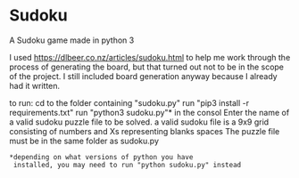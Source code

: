 # Sudoku
A Sudoku game made in python 3

I used https://dlbeer.co.nz/articles/sudoku.html to help me work through the process of generating the board, but that turned out not to be in the scope of the project. I still included board generation anyway because I already had it written.

to run: 
    cd to the folder containing "sudoku.py"
    run "pip3 install -r requirements.txt"
    run "python3 sudoku.py"* in the consol
    Enter the name of a valid sudoku puzzle file to be solved.
        a valid sudoku file is a 9x9 grid consisting of numbers and 
          Xs representing blanks spaces
        The puzzle file must be in the same folder as sudoku.py

    *depending on what versions of python you have 
     installed, you may need to run "python sudoku.py" instead
